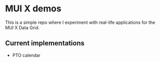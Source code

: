 # MUI X demos

This is a simple repo where I experiment with real-life applications for the MUI X Data Grid.

## Current implementations

- PTO calendar
